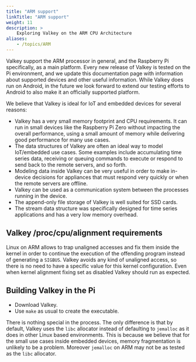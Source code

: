 ```yaml
---
title: "ARM support"
linkTitle: "ARM support"
weight: 11
description: >
    Exploring Valkey on the ARM CPU Architecture
aliases:
    - /topics/ARM
---
```


Valkey support the ARM processor in general, and
the Raspberry Pi specifically, as a main platform. Every new release of Valkey is tested on the Pi
environment, and we update this documentation page with information about supported devices and other useful information. While Valkey does run on Android, in the future we look forward to extend our testing efforts to Android
to also make it an officially supported platform.

We believe that Valkey is ideal for IoT and embedded devices for several
reasons:

* Valkey has a very small memory footprint and CPU requirements. It can run in small devices like the Raspberry Pi Zero without impacting the overall performance, using a small amount of memory while delivering good performance for many use cases.
* The data structures of Valkey are often an ideal way to model IoT/embedded use cases. Some examples include accumulating time series data, receiving or queuing commands to execute or respond to send back to the remote servers, and so forth.
* Modeling data inside Valkey can be very useful in order to make in-device decisions for appliances that must respond very quickly or when the remote servers are offline.
* Valkey can be used as a communication system between the processes running in the device.
* The append-only file storage of Valkey is well suited for SSD cards.
* The stream data structure was specifically designed for time series applications and has a very low memory overhead.

## Valkey /proc/cpu/alignment requirements

Linux on ARM allows to trap unaligned accesses and fix them inside the kernel
in order to continue the execution of the offending program instead of
generating a `SIGBUS`. Valkey avoids any kind of unaligned access, 
so there is no need to have a specific value for this
kernel configuration. Even when kernel alignment fixing set as disabled Valkey should
run as expected.

## Building Valkey in the Pi

* Download Valkey.
* Use `make` as usual to create the executable.

There is nothing special in the process. The only difference is that by
default, Valkey uses the `libc` allocator instead of defaulting to `jemalloc`
as it does in other Linux based environments. This is because we believe
that for the small use cases inside embedded devices, memory fragmentation
is unlikely to be a problem. Moreover `jemalloc` on ARM may not be as tested
as the `libc` allocator.